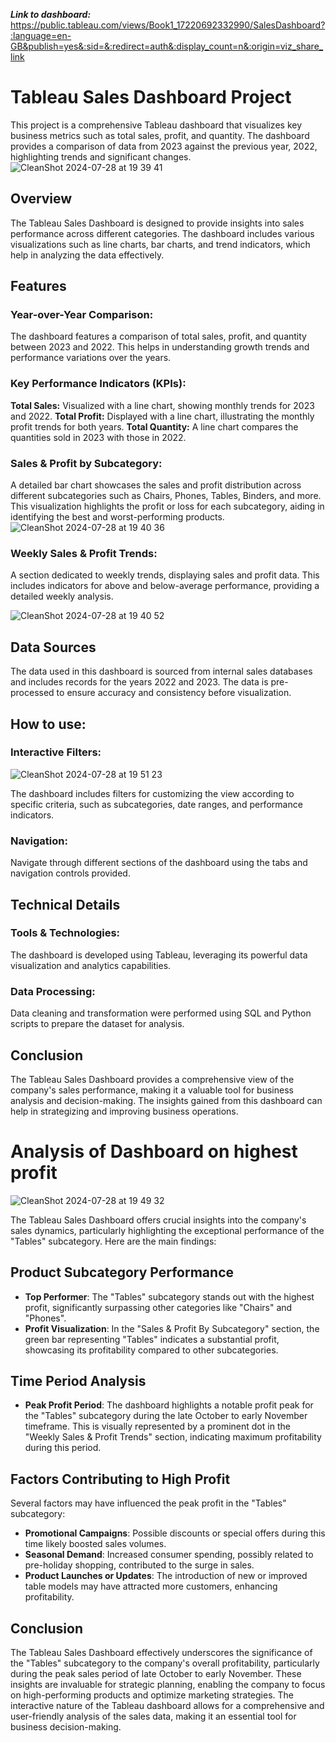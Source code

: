 
_**Link to dashboard:**_ https://public.tableau.com/views/Book1_17220692332990/SalesDashboard?:language=en-GB&publish=yes&:sid=&:redirect=auth&:display_count=n&:origin=viz_share_link

# Tableau Sales Dashboard Project
This project is a comprehensive Tableau dashboard that visualizes key business metrics such as total sales, profit, and quantity. The dashboard provides a comparison of data from 2023 against the previous year, 2022, highlighting trends and significant changes.
![CleanShot 2024-07-28 at 19 39 41](https://github.com/user-attachments/assets/8dd6d284-eb74-4427-a263-a4cb0605ae38)


## Overview
The Tableau Sales Dashboard is designed to provide insights into sales performance across different categories. The dashboard includes various visualizations such as line charts, bar charts, and trend indicators, which help in analyzing the data effectively.

## Features
### Year-over-Year Comparison:
The dashboard features a comparison of total sales, profit, and quantity between 2023 and 2022. This helps in understanding growth trends and performance variations over the years.
### Key Performance Indicators (KPIs):
**Total Sales:** Visualized with a line chart, showing monthly trends for 2023 and 2022.
**Total Profit:** Displayed with a line chart, illustrating the monthly profit trends for both years.
**Total Quantity:** A line chart compares the quantities sold in 2023 with those in 2022.
### Sales & Profit by Subcategory:
A detailed bar chart showcases the sales and profit distribution across different subcategories such as Chairs, Phones, Tables, Binders, and more. This visualization highlights the profit or loss for each subcategory, aiding in identifying the best and worst-performing products.
![CleanShot 2024-07-28 at 19 40 36](https://github.com/user-attachments/assets/9027c65c-cff6-49bd-b779-fd746a653664)

### Weekly Sales & Profit Trends:
A section dedicated to weekly trends, displaying sales and profit data. This includes indicators for above and below-average performance, providing a detailed weekly analysis.


![CleanShot 2024-07-28 at 19 40 52](https://github.com/user-attachments/assets/52e2b020-32ec-413a-a56e-07fe7924f89e)


## Data Sources
The data used in this dashboard is sourced from internal sales databases and includes records for the years 2022 and 2023. The data is pre-processed to ensure accuracy and consistency before visualization.
## How to use:
### Interactive Filters:
![CleanShot 2024-07-28 at 19 51 23](https://github.com/user-attachments/assets/b953b9aa-cd38-4f1e-897e-9503dbfe3377)

The dashboard includes filters for customizing the view according to specific criteria, such as subcategories, date ranges, and performance indicators.
### Navigation:
Navigate through different sections of the dashboard using the tabs and navigation controls provided.

## Technical Details
### Tools & Technologies:
The dashboard is developed using Tableau, leveraging its powerful data visualization and analytics capabilities.
### Data Processing:
Data cleaning and transformation were performed using SQL and Python scripts to prepare the dataset for analysis.

## Conclusion
The Tableau Sales Dashboard provides a comprehensive view of the company's sales performance, making it a valuable tool for business analysis and decision-making. The insights gained from this dashboard can help in strategizing and improving business operations.



# Analysis of Dashboard on highest profit

![CleanShot 2024-07-28 at 19 49 32](https://github.com/user-attachments/assets/badadb40-5c00-48db-af02-18bf6adf1bd0)


The Tableau Sales Dashboard offers crucial insights into the company's sales dynamics, particularly highlighting the exceptional performance of the "Tables" subcategory. Here are the main findings:

## Product Subcategory Performance
- **Top Performer**: The "Tables" subcategory stands out with the highest profit, significantly surpassing other categories like "Chairs" and "Phones".
- **Profit Visualization**: In the "Sales & Profit By Subcategory" section, the green bar representing "Tables" indicates a substantial profit, showcasing its profitability compared to other subcategories.

## Time Period Analysis
- **Peak Profit Period**: The dashboard highlights a notable profit peak for the "Tables" subcategory during the late October to early November timeframe. This is visually represented by a prominent dot in the "Weekly Sales & Profit Trends" section, indicating maximum profitability during this period.

## Factors Contributing to High Profit
Several factors may have influenced the peak profit in the "Tables" subcategory:
- **Promotional Campaigns**: Possible discounts or special offers during this time likely boosted sales volumes.
- **Seasonal Demand**: Increased consumer spending, possibly related to pre-holiday shopping, contributed to the surge in sales.
- **Product Launches or Updates**: The introduction of new or improved table models may have attracted more customers, enhancing profitability.

## Conclusion
The Tableau Sales Dashboard effectively underscores the significance of the "Tables" subcategory to the company's overall profitability, particularly during the peak sales period of late October to early November. These insights are invaluable for strategic planning, enabling the company to focus on high-performing products and optimize marketing strategies. The interactive nature of the Tableau dashboard allows for a comprehensive and user-friendly analysis of the sales data, making it an essential tool for business decision-making.

